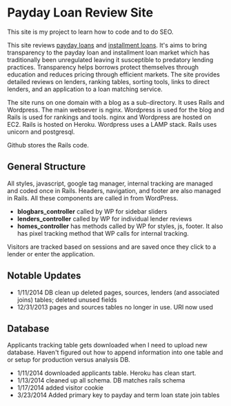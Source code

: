 # Payday Loan Review Site

This site is my project to learn how to code and to do SEO.

This site reviews [payday loans](http://www.thepaydayhound.com/payday-loans/) and [installment loans](http://www.thepaydayhound.com/installment-loans/). It's aims to bring transparency to the payday loan and installment loan market which has traditionally been unregulated leaving it susceptible to predatory lending practices. Transparency helps borrows protect themselves through education and reduces pricing through efficient markets. The site provides detailed reviews on lenders, ranking tables, sorting tools, links to direct lenders, and an application to a loan matching service.

The site runs on one domain with a blog as a sub-directory. It uses Rails and Wordpress. The main websever is nginx. Wordpress is used for the blog and Rails is used for rankings and tools. nginx and Wordpress are hosted on EC2. Rails is hosted on Heroku. Wordpress uses a LAMP stack. Rails uses unicorn and postgresql.

Github stores the Rails code.

## General Structure

All styles, javascript, google tag manager, internal tracking are managed and coded once in Rails. Headers, navigation, and footer are also managed in Rails. All these components are called in from WordPress.

* __blogbars\_controller__ called by WP for sidebar sliders  
* __lenders\_controller__ called by WP for individual lender reviews  
* __homes\_controller__	has methods called by WP for styles, js, footer. It also has pixel tracking method that WP calls for internal tracking.

Visitors are tracked based on sessions and are saved once they click to a lender or enter the application. 


 
## Notable Updates

* 1/11/2014 DB clean up deleted pages, sources, lenders (and associated joins) tables; deleted unused fields
* 12/31/2013 pages and sources tables no longer in use. URI now used

## Database
Applicants tracking table gets downloaded when I need to upload new database. Haven't figured out how to append information into one table and or setup for production versus analysis DB.
* 1/11/2014 downloaded applicants table. Heroku has clean start.
* 1/13/2014 cleaned up all schema. DB matches rails schema
* 1/17/2014 added visitor cookie
* 3/23/2014 Added primary key to payday and term loan state join tables
